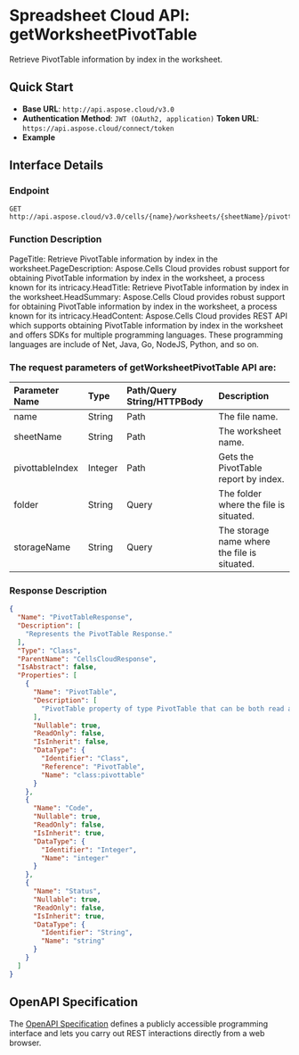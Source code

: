 
# **Spreadsheet Cloud API: getWorksheetPivotTable**

Retrieve PivotTable information by index in the worksheet. 


## **Quick Start**

- **Base URL**: `http://api.aspose.cloud/v3.0`
- **Authentication Method**: `JWT (OAuth2, application)`  **Token URL**: `https://api.aspose.cloud/connect/token`
- **Example** 

## **Interface Details**

### **Endpoint** 

```
GET http://api.aspose.cloud/v3.0/cells/{name}/worksheets/{sheetName}/pivottables/{pivottableIndex}
```
### **Function Description**
PageTitle: Retrieve PivotTable information by index in the worksheet.PageDescription: Aspose.Cells Cloud provides robust support for obtaining PivotTable information by index in the worksheet, a process known for its intricacy.HeadTitle: Retrieve PivotTable information by index in the worksheet.HeadSummary: Aspose.Cells Cloud provides robust support for obtaining PivotTable information by index in the worksheet, a process known for its intricacy.HeadContent: Aspose.Cells Cloud provides REST API which supports obtaining PivotTable information by index in the worksheet and offers SDKs for multiple programming languages. These programming languages are include of Net, Java, Go, NodeJS, Python, and so on.

### The request parameters of **getWorksheetPivotTable** API are: 

| Parameter Name | Type | Path/Query String/HTTPBody | Description | 
| :- | :- | :- |:- | 
|name|String|Path|The file name.|
|sheetName|String|Path|The worksheet name.|
|pivottableIndex|Integer|Path|Gets the PivotTable report by index.|
|folder|String|Query|The folder where the file is situated.|
|storageName|String|Query|The storage name where the file is situated.|

### **Response Description**
```json
{
  "Name": "PivotTableResponse",
  "Description": [
    "Represents the PivotTable Response."
  ],
  "Type": "Class",
  "ParentName": "CellsCloudResponse",
  "IsAbstract": false,
  "Properties": [
    {
      "Name": "PivotTable",
      "Description": [
        "PivotTable property of type PivotTable that can be both read and written."
      ],
      "Nullable": true,
      "ReadOnly": false,
      "IsInherit": false,
      "DataType": {
        "Identifier": "Class",
        "Reference": "PivotTable",
        "Name": "class:pivottable"
      }
    },
    {
      "Name": "Code",
      "Nullable": true,
      "ReadOnly": false,
      "IsInherit": true,
      "DataType": {
        "Identifier": "Integer",
        "Name": "integer"
      }
    },
    {
      "Name": "Status",
      "Nullable": true,
      "ReadOnly": false,
      "IsInherit": true,
      "DataType": {
        "Identifier": "String",
        "Name": "string"
      }
    }
  ]
}
```


## OpenAPI Specification

The [OpenAPI Specification](https://reference.aspose.cloud/cells/#/PivotTablesController/GetWorksheetPivotTable) defines a publicly accessible programming interface and lets you carry out REST interactions directly from a web browser.
